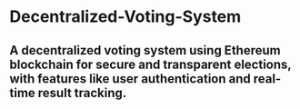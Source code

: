 # Decentralized-Voting-System

## A decentralized voting system using Ethereum blockchain for secure and transparent elections, with features like user authentication and real-time result tracking.
